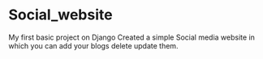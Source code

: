 # Social_website
My first basic project on Django Created a simple Social media website in which you can add your blogs delete update them.
